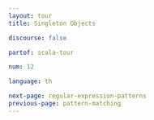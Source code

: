 ```yaml
---
layout: tour
title: Singleton Objects

discourse: false

partof: scala-tour

num: 12

language: th

next-page: regular-expression-patterns
previous-page: pattern-matching
---
```

